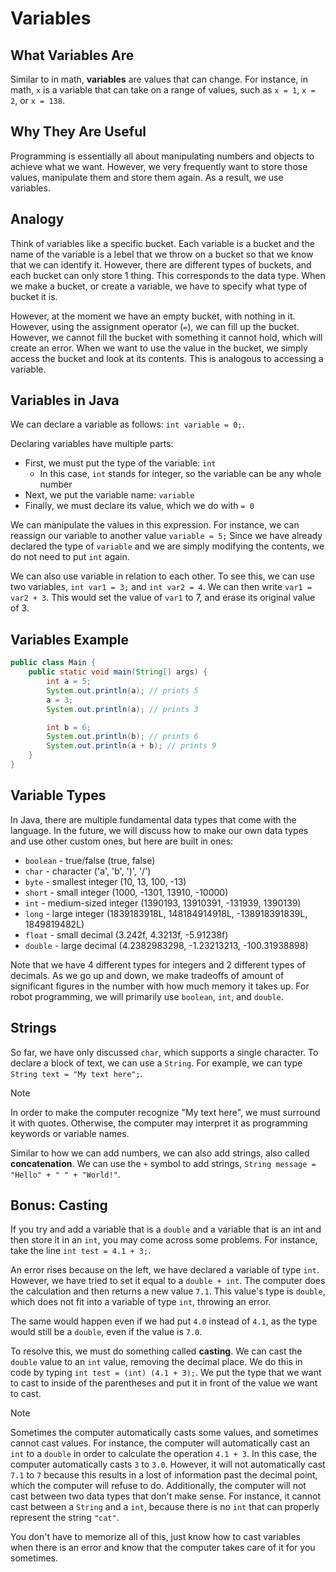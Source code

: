 # Variables

## What Variables Are

Similar to in math, **variables** are values that can change. For instance, in math, `x` is a variable that can take on a range of values, such as `x = 1`, `x = 2`, or `x = 138`.

## Why They Are Useful

Programming is essentially all about manipulating numbers and objects to achieve what we want. However, we very frequently want to store those values, manipulate them and store them again. As a result, we use variables.

## Analogy

Think of variables like a specific bucket. Each variable is a bucket and the name of the variable is a lebel that we throw on a bucket so that we know that we can identify it. However, there are different types of buckets, and each bucket can only store 1 thing. This corresponds to the data type. When we make a bucket, or create a variable, we have to specify what type of bucket it is.

However, at the moment we have an empty bucket, with nothing in it. However, using the assignment operator (`=`), we can fill up the bucket. However, we cannot fill the bucket with something it cannot hold, which will create an error. When we want to use the value in the bucket, we simply access the bucket and look at its contents. This is analogous to accessing a variable.

## Variables in Java

We can declare a variable as follows: `int variable = 0;`.

Declaring variables have multiple parts:

* First, we must put the type of the variable: `int`
  * In this case, `int` stands for integer, so the variable can be any whole number
* Next, we put the variable name: `variable`
* Finally, we must declare its value, which we do with `= 0`

We can manipulate the values in this expression. For instance, we can reassign our variable to another value `variable = 5;` Since we have already declared the type of `variable` and we are simply modifying the contents, we do not need to put `int` again.

We can also use variable in relation to each other. To see this, we can use two variables, `int var1 = 3;` and `int var2 = 4`. We can then write `var1 = var2 + 3`. This would set the value of `var1` to 7, and erase its original value of 3.

## Variables Example

```java
public class Main {
    public static void main(String[] args) {
        int a = 5;
        System.out.println(a); // prints 5
        a = 3;
        System.out.println(a); // prints 3

        int b = 6;
        System.out.println(b); // prints 6
        System.out.println(a + b); // prints 9
    }
}
```

## Variable Types

In Java, there are multiple fundamental data types that come with the language. In the future, we will discuss how to make our own data types and use other custom ones, but here are built in ones:

* `boolean` - true/false (true, false)
* `char` - character ('a', 'b', ')', '/')
* `byte` - smallest integer (10, 13, 100, -13)
* `short` - small integer (1000, -1301, 13910, -10000)
* `int` - medium-sized integer (1390193, 13910391, -131939, 1390139)
* `long` - large integer (1839183918L, 148184914918L, -138918391839L, 1849819482L)
* `float` - small decimal (3.242f, 4.3213f, -5.91238f)
* `double` - large decimal (4.2382983298, -1.23213213, -100.31938898)
  
Note that we have 4 different types for integers and 2 different types of decimals. As we go up and down, we make tradeoffs of amount of significant figures in the number with how much memory it takes up. For robot programming, we will primarily use `boolean`, `int`, and `double`.

## Strings

So far, we have only discussed `char`, which supports a single character. To declare a block of text, we can use a `String`. For example, we can type `String text = "My text here";`.

> [!NOTE]
> In order to make the computer recognize "My text here", we must surround it with quotes. Otherwise, the computer may interpret it as programming keywords or variable names.

Similar to how we can add numbers, we can also add strings, also called **concatenation**. We can use the `+` symbol to add strings, `String message = "Hello" + " " + "World!"`.

## Bonus: Casting

If you try and add a variable that is a `double` and a variable that is an int and then store it in an `int`, you may come across some problems. For instance, take the line `int test = 4.1 + 3;`.

An error rises because on the left, we have declared a variable of type `int`. However, we have tried to set it equal to a `double + int`. The computer does the calculation and then returns a new value `7.1`. This value's type is `double`, which does not fit into a variable of type `int`, throwing an error.

The same would happen even if we had put `4.0` instead of `4.1`, as the type would still be a `double`, even if the value is `7.0`.

To resolve this, we must do something called **casting**. We can cast the `double` value to an `int` value, removing the decimal place. We do this in code by typing `int test = (int) (4.1 + 3);`. We put the type that we want to cast to inside of the parentheses and put it in front of the value we want to cast.

> [!NOTE]
> Sometimes the computer automatically casts some values, and sometimes cannot cast values. For instance, the computer will automatically cast an `int` to a `double` in order to calculate the operation `4.1 + 3`. In this case, the computer automatically casts `3` to `3.0`. However, it will not automatically cast `7.1` to `7` because this results in a lost of information past the decimal point, which the computer will refuse to do. Additionally, the computer will not cast between two data types that don't make sense. For instance, it cannot cast between a `String` and a `int`, because there is no `int` that can properly represent the string `"cat"`.

You don't have to memorize all of this, just know how to cast variables when there is an error and know that the computer takes care of it for you sometimes.
